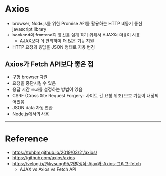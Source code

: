 # Axios

- browser, Node.js를 위한 Promise API를 활용하는 HTTP 비동기 통신 javascript library
- backend와 frontend의 통신을 쉽게 하기 위해서 AJAX와 더불이 사용
  - AJAX보다 더 편리하며 더 많은 기능 지원
- HTTP 요청과 응답을 JSON 형태로 자동 변경

## Axios가 Fetch API보다 좋은 점

- 구형 browser 지원
- 요청을 중단시킬 수 있음
- 응답 시간 초과를 설정하는 방법이 있음
- CSRF (Cross Site Request Forgery : 사이트 간 요청 위조) 보호 기능이 내장되어있음
- JSON data 자동 변환
- Node.js에서의 사용

---

# Reference

- https://tuhbm.github.io/2019/03/21/axios/
- https://github.com/axios/axios
- https://velog.io/@kysung95/개발상식-Ajax와-Axios-그리고-fetch
  - AJAX vs Axios vs Fetch API

